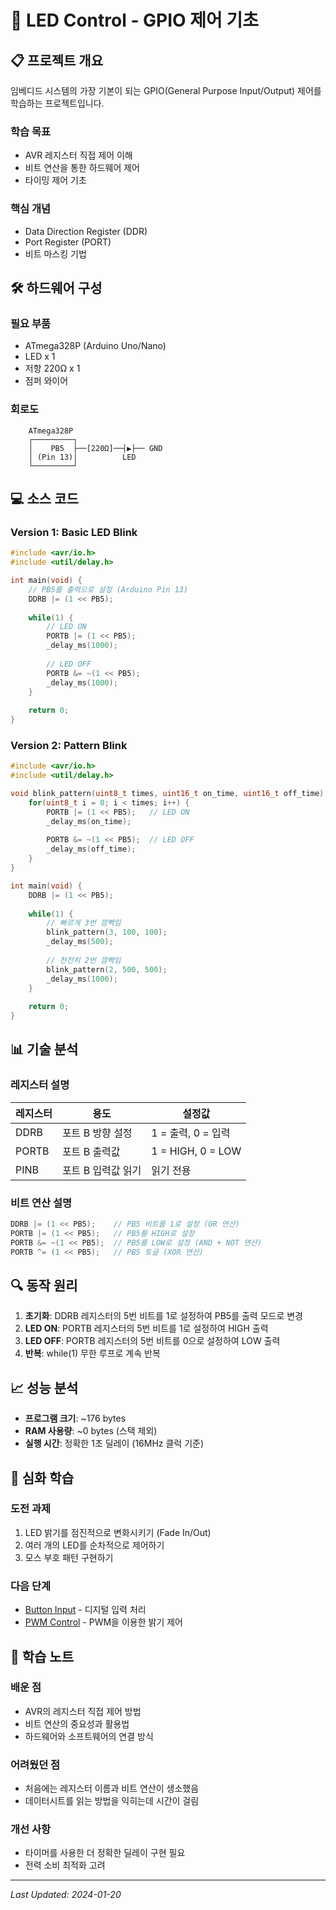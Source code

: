 # 🔴 LED Control - GPIO 제어 기초

## 📋 프로젝트 개요

임베디드 시스템의 가장 기본이 되는 GPIO(General Purpose Input/Output) 제어를 학습하는 프로젝트입니다.

### 학습 목표
- AVR 레지스터 직접 제어 이해
- 비트 연산을 통한 하드웨어 제어
- 타이밍 제어 기초

### 핵심 개념
- Data Direction Register (DDR)
- Port Register (PORT)
- 비트 마스킹 기법

## 🛠️ 하드웨어 구성

### 필요 부품
- ATmega328P (Arduino Uno/Nano)
- LED x 1
- 저항 220Ω x 1
- 점퍼 와이어

### 회로도
```
    ATmega328P
    ┌─────────┐
    │    PB5  ├──[220Ω]──┤▶├── GND
    │ (Pin 13)│          LED
    └─────────┘
```

## 💻 소스 코드

### Version 1: Basic LED Blink
```c
#include <avr/io.h>
#include <util/delay.h>

int main(void) {
    // PB5를 출력으로 설정 (Arduino Pin 13)
    DDRB |= (1 << PB5);
    
    while(1) {
        // LED ON
        PORTB |= (1 << PB5);
        _delay_ms(1000);
        
        // LED OFF
        PORTB &= ~(1 << PB5);
        _delay_ms(1000);
    }
    
    return 0;
}
```

### Version 2: Pattern Blink
```c
#include <avr/io.h>
#include <util/delay.h>

void blink_pattern(uint8_t times, uint16_t on_time, uint16_t off_time) {
    for(uint8_t i = 0; i < times; i++) {
        PORTB |= (1 << PB5);   // LED ON
        _delay_ms(on_time);
        
        PORTB &= ~(1 << PB5);  // LED OFF
        _delay_ms(off_time);
    }
}

int main(void) {
    DDRB |= (1 << PB5);
    
    while(1) {
        // 빠르게 3번 깜빡임
        blink_pattern(3, 100, 100);
        _delay_ms(500);
        
        // 천천히 2번 깜빡임
        blink_pattern(2, 500, 500);
        _delay_ms(1000);
    }
    
    return 0;
}
```

## 📊 기술 분석

### 레지스터 설명
| 레지스터 | 용도 | 설정값 |
|---------|------|--------|
| DDRB | 포트 B 방향 설정 | 1 = 출력, 0 = 입력 |
| PORTB | 포트 B 출력값 | 1 = HIGH, 0 = LOW |
| PINB | 포트 B 입력값 읽기 | 읽기 전용 |

### 비트 연산 설명
```c
DDRB |= (1 << PB5);    // PB5 비트를 1로 설정 (OR 연산)
PORTB |= (1 << PB5);   // PB5를 HIGH로 설정
PORTB &= ~(1 << PB5);  // PB5를 LOW로 설정 (AND + NOT 연산)
PORTB ^= (1 << PB5);   // PB5 토글 (XOR 연산)
```

## 🔍 동작 원리

1. **초기화**: DDRB 레지스터의 5번 비트를 1로 설정하여 PB5를 출력 모드로 변경
2. **LED ON**: PORTB 레지스터의 5번 비트를 1로 설정하여 HIGH 출력
3. **LED OFF**: PORTB 레지스터의 5번 비트를 0으로 설정하여 LOW 출력
4. **반복**: while(1) 무한 루프로 계속 반복

## 📈 성능 분석

- **프로그램 크기**: ~176 bytes
- **RAM 사용량**: ~0 bytes (스택 제외)
- **실행 시간**: 정확한 1초 딜레이 (16MHz 클럭 기준)

## 🚀 심화 학습

### 도전 과제
1. LED 밝기를 점진적으로 변화시키기 (Fade In/Out)
2. 여러 개의 LED를 순차적으로 제어하기
3. 모스 부호 패턴 구현하기

### 다음 단계
- [Button Input](../02-button-input) - 디지털 입력 처리
- [PWM Control](../03-pwm-brightness) - PWM을 이용한 밝기 제어

## 📝 학습 노트

### 배운 점
- AVR의 레지스터 직접 제어 방법
- 비트 연산의 중요성과 활용법
- 하드웨어와 소프트웨어의 연결 방식

### 어려웠던 점
- 처음에는 레지스터 이름과 비트 연산이 생소했음
- 데이터시트를 읽는 방법을 익히는데 시간이 걸림

### 개선 사항
- 타이머를 사용한 더 정확한 딜레이 구현 필요
- 전력 소비 최적화 고려

---
*Last Updated: 2024-01-20*